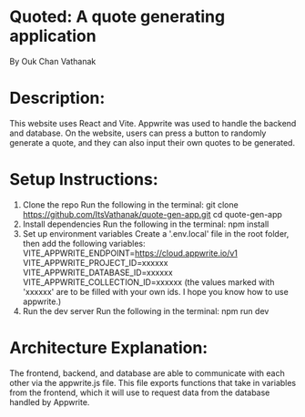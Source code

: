 # Quoted: A quote generating application
By Ouk Chan Vathanak

# Description:
This website uses React and Vite. Appwrite was used to handle the backend and database.
On the website, users can press a button to randomly generate a quote, and they can also input their own quotes to be generated.

# Setup Instructions:
1. Clone the repo
   Run the following in the terminal:
     git clone https://github.com/ItsVathanak/quote-gen-app.git
     cd quote-gen-app
2. Install dependencies
   Run the following in the terminal:
     npm install
3. Set up environment variables
   Create a '.env.local' file in the root folder, then add the following variables:
     VITE_APPWRITE_ENDPOINT=https://cloud.appwrite.io/v1
     VITE_APPWRITE_PROJECT_ID=xxxxxx
     VITE_APPWRITE_DATABASE_ID=xxxxxx
     VITE_APPWRITE_COLLECTION_ID=xxxxxx
   (the values marked with 'xxxxxx' are to be filled with your own ids. I hope you know how to use appwrite.)
4. Run the dev server
   Run the following in the terminal:
     npm run dev

# Architecture Explanation: 
The frontend, backend, and database are able to communicate with each other via the appwrite.js file. This file exports functions that take in variables from the frontend, which it will use to request data from the database handled by Appwrite. 
